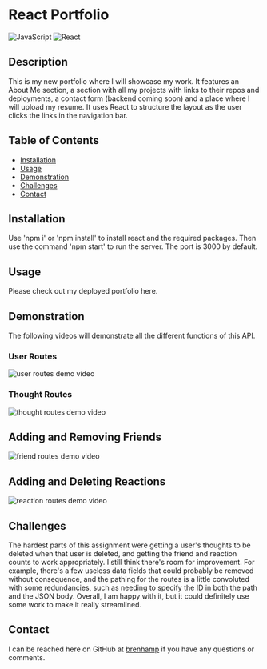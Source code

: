 # React Portfolio
![JavaScript](https://img.shields.io/badge/JavaScript-323330?style=for-the-badge&logo=javascript&logoColor=F7DF1E)
![React](https://img.shields.io/badge/React-20232A?style=for-the-badge&logo=react&logoColor=61DAFB)
## Description

This is my new portfolio where I will showcase my work. It features an About Me section, a section with all my projects with links to their repos and deployments, a contact form (backend coming soon) and a place where I will upload my resume. It uses React to structure the layout as the user clicks the links in the navigation bar.

## Table of Contents

- [Installation](#installation)
- [Usage](#usage)
- [Demonstration](#demonstration)
- [Challenges](#challenges)
- [Contact](#contact)

## Installation

Use 'npm i' or 'npm install' to install react and the required packages. Then use the command 'npm start' to run the server. The port is 3000 by default.

## Usage

Please check out my deployed portfolio here.

## Demonstration

The following videos will demonstrate all the different functions of this API.

### User Routes

![user routes demo video](./assets/api-user-routes.gif)

### Thought Routes

![thought routes demo video](./assets/api-thought-routes.gif)

## Adding and Removing Friends

![friend routes demo video](./assets/api-friends-routes.gif)

## Adding and Deleting Reactions

![reaction routes demo video](./assets/api-reactions-routes.gif)

## Challenges

The hardest parts of this assignment were getting a user's thoughts to be deleted when that user is deleted, and getting the friend and reaction counts to work appropriately. I still think there's room for improvement. For example, there's a few useless data fields that could probably be removed without consequence, and the pathing for the routes is a little convoluted with some redundancies, such as needing to specify the ID in both the path and the JSON body. Overall, I am happy with it, but it could definitely use some work to make it really streamlined.

## Contact

I can be reached here on GitHub at [brenhamp](https://github.com/brenhamp) if you have any questions or comments.
